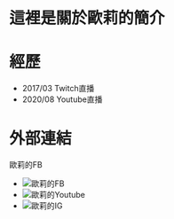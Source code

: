 這裡是關於歐莉的簡介
===
經歷
===
* 2017/03 Twitch直播  
* 2020/08 Youtube直播  

外部連結
===
<a herf="https://www.facebook.com/MissOliviaBaby">歐莉的FB</a>
* ![歐莉的FB](https://www.facebook.com/MissOliviaBaby)  
* ![歐莉的Youtube](https://www.youtube.com/c/%E6%AD%90%E8%8E%89%C3%98Z)  
* ![歐莉的IG](https://www.instagram.com/oliviababy.411)  